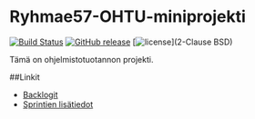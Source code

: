 # Ryhmae57-OHTU-miniprojekti
[![Build Status](https://travis-ci.org/GandhiCorn/Ryhmae57-OHTU-miniprojekti.svg?branch=master)](https://travis-ci.org/GandhiCorn/Ryhmae57-OHTU-miniprojekti)
[![GitHub release](https://img.shields.io/badge/release-sprint4-brightgreen.svg?style=flat)](https://github.com/GandhiCorn/Ryhmae57-OHTU-miniprojekti/releases/latest)
[![license](https://img.shields.io/badge/licence-BSD-blue.svg)](2-Clause BSD)

Tämä on ohjelmistotuotannon projekti.

##Linkit

 * [Backlogit](https://docs.google.com/spreadsheets/d/1iOIeiMx6qpFDYUv1ATwVB0oleIGAdKIRVhUBGKW_59s/edit#gid=0)
 * [Sprintien lisätiedot](https://docs.google.com/document/d/1veURShc9Tfzocw2btbIpS3__S_MsQengfhcCEZiGm2w/edit)
